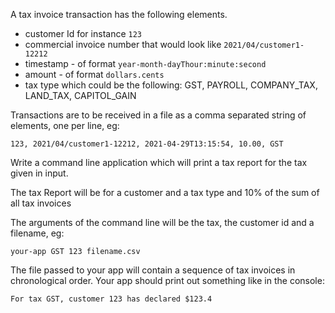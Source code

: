 A tax invoice transaction has the following elements.
- customer Id for instance `123`
- commercial invoice number that would look like `2021/04/customer1-12212` 
- timestamp - of format ```year-month-dayThour:minute:second```
- amount - of format ```dollars.cents```
- tax type which could be the following: GST, PAYROLL, COMPANY_TAX, LAND_TAX, CAPITOL_GAIN

Transactions are to be received in a file as a comma separated string of elements, one per line, eg:

```123, 2021/04/customer1-12212, 2021-04-29T13:15:54, 10.00, GST```

Write a command line application which will print a tax report for the tax given in input. 

The tax Report will be for a customer and a tax type and 10% of the sum of all tax invoices

The arguments of the command line will be the tax, the customer id and a filename, eg:

```your-app GST 123 filename.csv```

The file passed to your app will contain a sequence of tax invoices in chronological order.
Your app should print out something like in the console: 

```
For tax GST, customer 123 has declared $123.4
```
